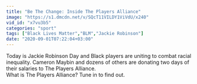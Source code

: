 ```yaml
---
title: "Be The Change: Inside The Players Alliance"
image: "https://s1.dmcdn.net/v/SQcT11VILDY1ViVdU/x240"
vid_id: "x7vu3b5"
categories: "sport"
tags: ["Black Lives Matter","BLM","Jackie Robinson"]
date: "2020-09-01T07:22:04+03:00"
---
```

Today is Jackie Robinson Day and Black players are uniting to combat racial inequality. Cameron Maybin and dozens of others are donating two days of their salaries to The Players Alliance.  <br>What is The Players Alliance? Tune in to find out.
